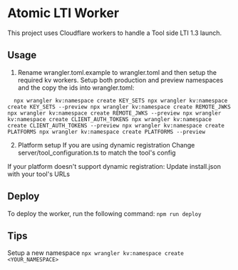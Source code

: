 # Atomic LTI Worker

This project uses Cloudflare workers to handle a Tool side LTI 1.3 launch.

## Usage

1. Rename wrangler.toml.example to wrangler.toml and then setup the required kv workers.
   Setup both production and preview namespaces and the copy the ids into wrangler.toml:

`   npx wrangler kv:namespace create KEY_SETS
    npx wrangler kv:namespace create KEY_SETS --preview
    npx wrangler kv:namespace create REMOTE_JWKS
    npx wrangler kv:namespace create REMOTE_JWKS --preview
    npx wrangler kv:namespace create CLIENT_AUTH_TOKENS
    npx wrangler kv:namespace create CLIENT_AUTH_TOKENS --preview
    npx wrangler kv:namespace create PLATFORMS
    npx wrangler kv:namespace create PLATFORMS --preview
  `

2. Platform setup
   If you are using dynamic registration
   Change server/tool_configuration.ts to match the tool's config

If your platform doesn't support dynamic registration:
Update install.json with your tool's URLs

## Deploy

To deploy the worker, run the following command:
`npm run deploy`

## Tips

Setup a new namespace
`npx wrangler kv:namespace create <YOUR_NAMESPACE>`
